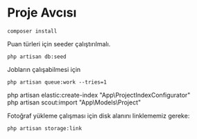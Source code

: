 # Proje Avcısı

```
composer install
```

Puan türleri için seeder çalıştırılmalı.
```
php artisan db:seed
```

Jobların çalışabilmesi için
```
php artisan queue:work --tries=1
```

php artisan elastic:create-index "App\ProjectIndexConfigurator"                                      
php artisan scout:import "App\Models\Project"                                                        




Fotoğraf yükleme çalışması için disk alanını linklememiz gereke:
```
php artisan storage:link
```